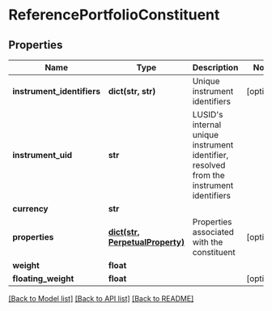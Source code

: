 # ReferencePortfolioConstituent

## Properties
Name | Type | Description | Notes
------------ | ------------- | ------------- | -------------
**instrument_identifiers** | **dict(str, str)** | Unique instrument identifiers | [optional] 
**instrument_uid** | **str** | LUSID&#39;s internal unique instrument identifier, resolved from the instrument identifiers | 
**currency** | **str** |  | 
**properties** | [**dict(str, PerpetualProperty)**](PerpetualProperty.md) | Properties associated with the constituent | [optional] 
**weight** | **float** |  | 
**floating_weight** | **float** |  | [optional] 

[[Back to Model list]](../README.md#documentation-for-models) [[Back to API list]](../README.md#documentation-for-api-endpoints) [[Back to README]](../README.md)


